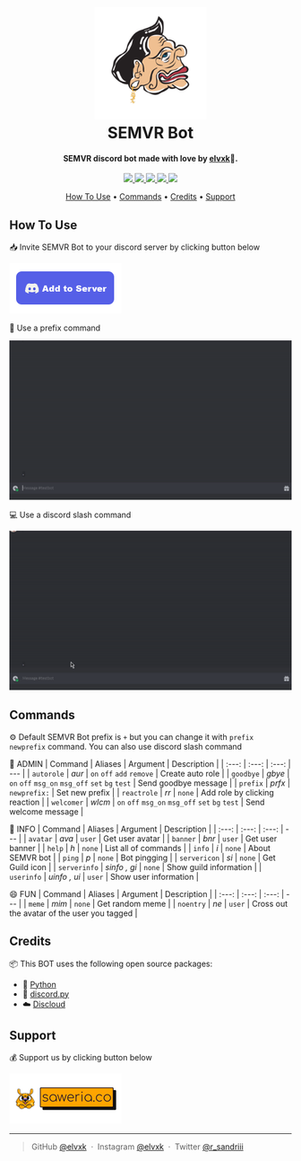
<h1 align="center">
  <br>
  <a href="https://github.com/elvxk/semvr/blob/main/README.md"><img src="https://github.com/elvxk/semvr/blob/main/assets/SEMVR.png" alt="SEMVR" width="200"></a>
  <br>
  SEMVR Bot
  <br>
</h1>

<h4 align="center">SEMVR discord bot made with love by <a href="https://instagram.com/elvxk/" target="_blank">elvxk</a>💖.</h4>

<p align="center">
  <a href="https://discord.com/api/oauth2/authorize?client_id=1093155834936164473&permissions=8&scope=bot">
    <img src="https://img.shields.io/badge/Discord-BOT-blue">
  </a>
  
  <a href="https://www.python.org/">
    <img src="https://img.shields.io/badge/Python-3.11-green">
  </a>
  
  <a href="https://pypi.org/project/discord.py/">
    <img src="https://img.shields.io/badge/discord.py-2.2.2-important">
  </a>
  
  <a href="https://discloudbot.com/">
      <img src="https://img.shields.io/badge/Discloud-%E2%98%BC-success">
  </a>
  
  <a href="https://saweria.co/elvxk">
    <img src="https://img.shields.io/badge/$-donate-ff69b4.svg?maxAge=2592000&amp;style=flat">
  </a>
  
</p>

<p align="center">
  <a href="#how-to-use">How To Use</a> •
  <a href="#commands">Commands</a> •
  <a href="#credits">Credits</a> •
  <a href="#support">Support</a>
</p>


## How To Use

📥 Invite SEMVR Bot to your discord server by clicking button below

<a href="https://discord.com/api/oauth2/authorize?client_id=1093155834936164473&permissions=8&scope=bot">
	<img src="https://github.com/elvxk/semvr/blob/main/assets/btn_dc.png">
</a>

🤖 Use a prefix command

![prefix](https://github.com/elvxk/semvr/blob/main/assets/command.gif)

💻 Use a discord slash command

![prefix](https://github.com/elvxk/semvr/blob/main/assets/slash_command.gif)


## Commands

⚙️ Default SEMVR Bot prefix is `+` but you can change it with `prefix newprefix` command. You can also use discord slash command

🔐 ADMIN
| Command  | Aliases | Argument | Description |
| :---: | :---: | :---: | --- | 
| `autorole` | _aur_ | `on` `off` `add` `remove` | Create auto role |
| `goodbye` | _gbye_ | `on` `off` `msg_on` `msg_off` `set` `bg` `test` | Send goodbye message |
| `prefix` | _prfx_ | `newprefix:` | Set new prefix |
| `reactrole` | _rr_ | `none` | Add role by clicking reaction |
| `welcomer` | _wlcm_ | `on` `off` `msg_on` `msg_off` `set` `bg` `test` | Send welcome message |

🚩 INFO
| Command  | Aliases | Argument | Description |
| :---: | :---: | :---: | --- | 
| `avatar` | _ava_ | `user` | Get user avatar |
| `banner` | _bnr_ | `user` | Get user banner |
| `help` | _h_ | `none` | List all of commands |
| `info` | _i_ | `none` | About SEMVR bot |
| `ping` | _p_ | `none` | Bot pingging |
| `servericon` | _si_ | `none` | Get Guild icon |
| `serverinfo` | _sinfo , gi_ | `none` | Show guild information |
| `userinfo` | _uinfo , ui_ | `user` | Show user information |

😄 FUN
| Command  | Aliases | Argument | Description |
| :---: | :---: | :---: | --- | 
| `meme` | _mim_ | `none` | Get random meme |
| `noentry` | _ne_ | `user` | Cross out the avatar of the user you tagged |


## Credits

📦 This BOT  uses the following open source packages:

- 🐍 [Python](https://www.python.org/)
- 🤖 [discord.py](https://pypi.org/project/discord.py/)
- ☁️ [Discloud](https://discloudbot.com/)


## Support

💰 Support us by clicking button below

<a href="https://saweria.co/elvxk" target="_blank"><img src="https://github.com/elvxk/semvr/blob/main/assets/saweria.png" ></a>


---
> GitHub [@elvxk](https://github.com/elvxk) &nbsp;&middot;&nbsp;
> Instagram [@elvxk](https://instagram.com/elvxk) &nbsp;&middot;&nbsp;
> Twitter [@r_sandriii](https://twitter.com/r_sandriii)
